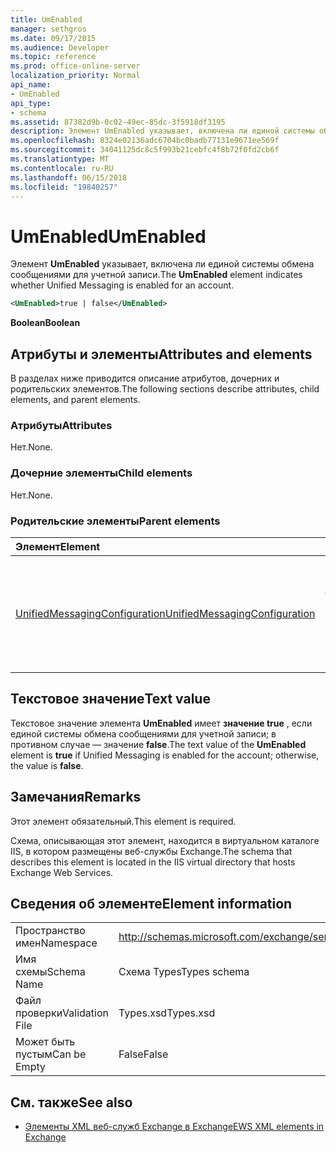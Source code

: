 ```yaml
---
title: UmEnabled
manager: sethgros
ms.date: 09/17/2015
ms.audience: Developer
ms.topic: reference
ms.prod: office-online-server
localization_priority: Normal
api_name:
- UmEnabled
api_type:
- schema
ms.assetid: 87382d9b-0c02-49ec-85dc-3f5918df3195
description: Элемент UmEnabled указывает, включена ли единой системы обмена сообщениями для учетной записи.
ms.openlocfilehash: 8324e02136adc6704bc0badb77131e9671ee569f
ms.sourcegitcommit: 34041125dc8c5f993b21cebfc4f8b72f0fd2cb6f
ms.translationtype: MT
ms.contentlocale: ru-RU
ms.lasthandoff: 06/15/2018
ms.locfileid: "19840257"
---
```

# <a name="umenabled"></a><span data-ttu-id="119f9-103">UmEnabled</span><span class="sxs-lookup"><span data-stu-id="119f9-103">UmEnabled</span></span>

<span data-ttu-id="119f9-104">Элемент **UmEnabled** указывает, включена ли единой системы обмена сообщениями для учетной записи.</span><span class="sxs-lookup"><span data-stu-id="119f9-104">The **UmEnabled** element indicates whether Unified Messaging is enabled for an account.</span></span> 
  
```XML
<UmEnabled>true | false</UmEnabled>
```

 <span data-ttu-id="119f9-105">**Boolean**</span><span class="sxs-lookup"><span data-stu-id="119f9-105">**Boolean**</span></span>
## <a name="attributes-and-elements"></a><span data-ttu-id="119f9-106">Атрибуты и элементы</span><span class="sxs-lookup"><span data-stu-id="119f9-106">Attributes and elements</span></span>

<span data-ttu-id="119f9-107">В разделах ниже приводится описание атрибутов, дочерних и родительских элементов.</span><span class="sxs-lookup"><span data-stu-id="119f9-107">The following sections describe attributes, child elements, and parent elements.</span></span>
  
### <a name="attributes"></a><span data-ttu-id="119f9-108">Атрибуты</span><span class="sxs-lookup"><span data-stu-id="119f9-108">Attributes</span></span>

<span data-ttu-id="119f9-109">Нет.</span><span class="sxs-lookup"><span data-stu-id="119f9-109">None.</span></span>
  
### <a name="child-elements"></a><span data-ttu-id="119f9-110">Дочерние элементы</span><span class="sxs-lookup"><span data-stu-id="119f9-110">Child elements</span></span>

<span data-ttu-id="119f9-111">Нет.</span><span class="sxs-lookup"><span data-stu-id="119f9-111">None.</span></span>
  
### <a name="parent-elements"></a><span data-ttu-id="119f9-112">Родительские элементы</span><span class="sxs-lookup"><span data-stu-id="119f9-112">Parent elements</span></span>

|<span data-ttu-id="119f9-113">**Элемент**</span><span class="sxs-lookup"><span data-stu-id="119f9-113">**Element**</span></span>|<span data-ttu-id="119f9-114">**Описание**</span><span class="sxs-lookup"><span data-stu-id="119f9-114">**Description**</span></span>|
|:-----|:-----|
|[<span data-ttu-id="119f9-115">UnifiedMessagingConfiguration</span><span class="sxs-lookup"><span data-stu-id="119f9-115">UnifiedMessagingConfiguration</span></span>](unifiedmessagingconfiguration.md) <br/> |<span data-ttu-id="119f9-116">Содержит сведения о конфигурации службы для службы единой системы обмена сообщениями.</span><span class="sxs-lookup"><span data-stu-id="119f9-116">Contains service configuration information for the Unified Messaging service.</span></span>  <br/> |
   
## <a name="text-value"></a><span data-ttu-id="119f9-117">Текстовое значение</span><span class="sxs-lookup"><span data-stu-id="119f9-117">Text value</span></span>

<span data-ttu-id="119f9-118">Текстовое значение элемента **UmEnabled** имеет **значение true** , если единой системы обмена сообщениями для учетной записи; в противном случае — значение **false**.</span><span class="sxs-lookup"><span data-stu-id="119f9-118">The text value of the **UmEnabled** element is **true** if Unified Messaging is enabled for the account; otherwise, the value is **false**.</span></span>
  
## <a name="remarks"></a><span data-ttu-id="119f9-119">Замечания</span><span class="sxs-lookup"><span data-stu-id="119f9-119">Remarks</span></span>

<span data-ttu-id="119f9-120">Этот элемент обязательный.</span><span class="sxs-lookup"><span data-stu-id="119f9-120">This element is required.</span></span>
  
<span data-ttu-id="119f9-121">Схема, описывающая этот элемент, находится в виртуальном каталоге IIS, в котором размещены веб-службы Exchange.</span><span class="sxs-lookup"><span data-stu-id="119f9-121">The schema that describes this element is located in the IIS virtual directory that hosts Exchange Web Services.</span></span>
  
## <a name="element-information"></a><span data-ttu-id="119f9-122">Сведения об элементе</span><span class="sxs-lookup"><span data-stu-id="119f9-122">Element information</span></span>

|||
|:-----|:-----|
|<span data-ttu-id="119f9-123">Пространство имен</span><span class="sxs-lookup"><span data-stu-id="119f9-123">Namespace</span></span>  <br/> |http://schemas.microsoft.com/exchange/services/2006/types  <br/> |
|<span data-ttu-id="119f9-124">Имя схемы</span><span class="sxs-lookup"><span data-stu-id="119f9-124">Schema Name</span></span>  <br/> |<span data-ttu-id="119f9-125">Схема Types</span><span class="sxs-lookup"><span data-stu-id="119f9-125">Types schema</span></span>  <br/> |
|<span data-ttu-id="119f9-126">Файл проверки</span><span class="sxs-lookup"><span data-stu-id="119f9-126">Validation File</span></span>  <br/> |<span data-ttu-id="119f9-127">Types.xsd</span><span class="sxs-lookup"><span data-stu-id="119f9-127">Types.xsd</span></span>  <br/> |
|<span data-ttu-id="119f9-128">Может быть пустым</span><span class="sxs-lookup"><span data-stu-id="119f9-128">Can be Empty</span></span>  <br/> |<span data-ttu-id="119f9-129">False</span><span class="sxs-lookup"><span data-stu-id="119f9-129">False</span></span>  <br/> |
   
## <a name="see-also"></a><span data-ttu-id="119f9-130">См. также</span><span class="sxs-lookup"><span data-stu-id="119f9-130">See also</span></span>



- [<span data-ttu-id="119f9-131">Элементы XML веб-служб Exchange в Exchange</span><span class="sxs-lookup"><span data-stu-id="119f9-131">EWS XML elements in Exchange</span></span>](ews-xml-elements-in-exchange.md)

